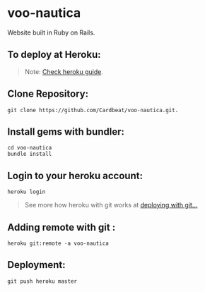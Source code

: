 # voo-nautica

 Website built in Ruby on Rails.



## To deploy at Heroku:
> Note: [Check heroku guide](https://devcenter.heroku.com/articles/getting-started-with-ruby#set-up).

## Clone Repository:
```
git clone https://github.com/Cardbeat/voo-nautica.git.
```
## Install gems with bundler:

```
cd voo-nautica
bundle install
```

## Login to your heroku account:
```
heroku login
```

> See more how heroku with git works at [deploying with git...](https://devcenter.heroku.com/articles/git)

## Adding remote with git :
```
heroku git:remote -a voo-nautica
```

## Deployment:
```
git push heroku master
```
